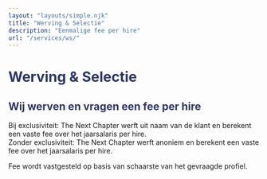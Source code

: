 ```yaml
---
layout: "layouts/simple.njk"
title: "Werving & Selectie"
description: "Eenmalige fee per hire"
url: "/services/ws/"
---
```


# <span style="color:#2d3666;"> Werving & Selectie 
## <span style="color:#2d3666;"> Wij werven en vragen een fee per hire 

Bij exclusiviteit: 
The Next Chapter werft uit naam van de klant en berekent een vaste fee over het jaarsalaris per hire.  
Zonder exclusiviteit:
The Next Chapter werft anoniem en berekent een vaste fee over het jaarsalaris per hire.

Fee wordt vastgesteld op basis van schaarste van het gevraagde profiel. 

